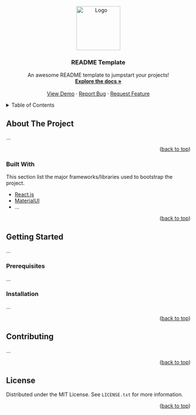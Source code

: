 <a name="readme-top"></a>

<!-- PROJECT LOGO -->
<br />
<div align="center">
  <a href="https://github.com/vitorbritto/readme-template">
    <img src="https://static.vecteezy.com/system/resources/previews/020/244/109/original/thundercats-logo-design-free-vector.jpg" alt="Logo" width="120" height="120">
  </a>

  <h3 align="center">README Template</h3>

  <p align="center">
    An awesome README template to jumpstart your projects!
    <br />
    <a href="https://github.com/vitorbritto/readme-template"><strong>Explore the docs »</strong></a>
    <br />
    <br />
    <a href="https://github.com/vitorbritto/readme-template">View Demo</a>
    ·
    <a href="https://github.com/vitorbritto/readme-template/issues">Report Bug</a>
    ·
    <a href="https://github.com/vitorbritto/readme-template/issues">Request Feature</a>
  </p>
</div>



<!-- TABLE OF CONTENTS -->
<details>
  <summary>Table of Contents</summary>
  <ol>
    <li>
      <a href="#about-the-project">About The Project</a>
      <ul>
        <li><a href="#built-with">Built With</a></li>
      </ul>
    </li>
    <li>
      <a href="#getting-started">Getting Started</a>
      <ul>
        <li><a href="#prerequisites">Prerequisites</a></li>
        <li><a href="#installation">Installation</a></li>
      </ul>
    </li>
    <li><a href="#contributing">Contributing</a></li>
    <li><a href="#license">License</a></li>
  </ol>
</details>



<!-- ABOUT THE PROJECT -->
## About The Project

...

<p align="right">(<a href="#readme-top">back to top</a>)</p>



### Built With

This section list the major frameworks/libraries used to bootstrap the project.

* [React.js]()
* [MaterialUI]()
* ...

<p align="right">(<a href="#readme-top">back to top</a>)</p>



<!-- GETTING STARTED -->
## Getting Started

...

### Prerequisites

...

### Installation

...

<p align="right">(<a href="#readme-top">back to top</a>)</p>


<!-- CONTRIBUTING -->
## Contributing

...

<p align="right">(<a href="#readme-top">back to top</a>)</p>



<!-- LICENSE -->
## License

Distributed under the MIT License. See `LICENSE.txt` for more information.

<p align="right">(<a href="#readme-top">back to top</a>)</p>